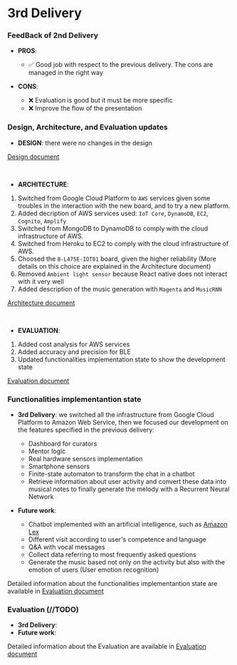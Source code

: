 # 3rd Delivery

### FeedBack of 2nd Delivery

* **PROS**:
  * ✅ Good job with respect to the previous delivery. The cons are managed in the right way 

* **CONS**:

  * ❌ Evaluation is good but it must be more specific
  * ❌ Improve the flow of the presentation

### Design, Architecture, and Evaluation updates

* **DESIGN**: there were no changes in the design

[Design document](./Design.md)

<br>

* **ARCHITECTURE**:

 1. Switched from Google Cloud Platform to `AWS` services given some troubles in the interaction with the new board, and to try a new platform.
 2. Added decription of AWS services used: `IoT Core`, `DynamoDB`, `EC2`, `Cognito`, `Amplify`
 3. Switched from MongoDB to DynamoDB to comply with the cloud infrastructure of AWS.
 4. Switched from Heroku to EC2 to comply with the cloud infrastructure of AWS.
 5. Choosed the `B-L475E-IOT01` board, given the higher reliability (More details on this choice are explained in the Architecture document)
 6. Removed `Ambient light sensor` because React native does not interact with it very well
 7. Added description of the music generation with `Magenta` and `MusicRNN`

[Architecture document](./Architecture.md)

<br>

* **EVALUATION**:

1. Added cost analysis for AWS services
2. Added accuracy and precision for BLE
3. Updated functionalities implementation state to show the development state

[Evaluation document](./Evaluation.md)

### Functionalities implementantion state

* **3rd Delivery**: we switched all the infrastructure from Google Cloud Platform to Amazon Web Service, then we focused our development on the features specified in the previous delivery: 
  - Dashboard for curators
  - Mentor logic
  - Real hardware sensors implementation
  - Smartphone sensors
  - Finite-state automaton to transform the chat in a chatbot
  - Retrieve information about user activity and convert these data into musical notes to finally generate the melody with a Recurrent Neural Network

* **Future work**: 
  - Chatbot implemented with an artificial intelligence, such as [Amazon Lex](https://aws.amazon.com/it/lex/)
  - Different visit according to user's competence and language
  - Q&A with vocal messages 
  - Collect data referring to most frequently asked questions
  - Generate the music based not only on the activity but also with the emotion of users (User emotion recognition)

Detailed information about the functionalities implementantion state are available in [Evaluation document](./Evaluation.md#state)

### Evaluation (//TODO)
* **3rd Delivery**: 
* **Future work**:

Detailed information about the Evaluation are available in [Evaluation document](./Evaluation.md#costs)